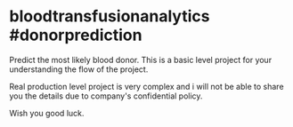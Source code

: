 # bloodtransfusionanalytics #donorprediction 

Predict the most likely blood donor. This is a basic level project for your understanding the flow of the project.

Real production level project is very complex and i will not be able to share you the details due to company's confidential policy.

Wish you good luck.
